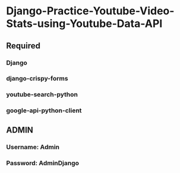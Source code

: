 # Django-Practice-Youtube-Video-Stats-using-Youtube-Data-API

## Required 
### Django
### django-crispy-forms
### youtube-search-python
### google-api-python-client

## ADMIN
### Username: Admin
### Password: AdminDjango
